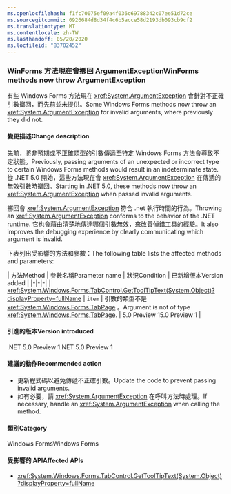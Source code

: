 ```yaml
---
ms.openlocfilehash: f1fc70075ef09a4f036c69788342c07ee51d72ce
ms.sourcegitcommit: 0926684d8d34f4c6b5acce58d2193db093cb9cf2
ms.translationtype: MT
ms.contentlocale: zh-TW
ms.lasthandoff: 05/20/2020
ms.locfileid: "83702452"
---
```

### <a name="winforms-methods-now-throw-argumentexception"></a><span data-ttu-id="64ad4-101">WinForms 方法現在會擲回 ArgumentException</span><span class="sxs-lookup"><span data-stu-id="64ad4-101">WinForms methods now throw ArgumentException</span></span>

<span data-ttu-id="64ad4-102">有些 Windows Forms 方法現在 <xref:System.ArgumentException> 會針對不正確引數擲回，而先前並未提供。</span><span class="sxs-lookup"><span data-stu-id="64ad4-102">Some Windows Forms methods now throw an <xref:System.ArgumentException> for invalid arguments, where previously they did not.</span></span>

#### <a name="change-description"></a><span data-ttu-id="64ad4-103">變更描述</span><span class="sxs-lookup"><span data-stu-id="64ad4-103">Change description</span></span>

<span data-ttu-id="64ad4-104">先前，將非預期或不正確類型的引數傳遞至特定 Windows Forms 方法會導致不定狀態。</span><span class="sxs-lookup"><span data-stu-id="64ad4-104">Previously, passing arguments of an unexpected or incorrect type to certain Windows Forms methods would result in an indeterminate state.</span></span> <span data-ttu-id="64ad4-105">從 .NET 5.0 開始，這些方法現在會 <xref:System.ArgumentException> 在傳遞的無效引數時擲回。</span><span class="sxs-lookup"><span data-stu-id="64ad4-105">Starting in .NET 5.0, these methods now throw an <xref:System.ArgumentException> when passed invalid arguments.</span></span>

<span data-ttu-id="64ad4-106">擲回會 <xref:System.ArgumentException> 符合 .net 執行時間的行為。</span><span class="sxs-lookup"><span data-stu-id="64ad4-106">Throwing an <xref:System.ArgumentException> conforms to the behavior of the .NET runtime.</span></span> <span data-ttu-id="64ad4-107">它也會藉由清楚地傳達哪個引數無效，來改善偵錯工具的經驗。</span><span class="sxs-lookup"><span data-stu-id="64ad4-107">It also improves the debugging experience by clearly communicating which argument is invalid.</span></span>

<span data-ttu-id="64ad4-108">下表列出受影響的方法和參數：</span><span class="sxs-lookup"><span data-stu-id="64ad4-108">The following table lists the affected methods and parameters:</span></span>

| <span data-ttu-id="64ad4-109">方法</span><span class="sxs-lookup"><span data-stu-id="64ad4-109">Method</span></span> | <span data-ttu-id="64ad4-110">參數名稱</span><span class="sxs-lookup"><span data-stu-id="64ad4-110">Parameter name</span></span> | <span data-ttu-id="64ad4-111">狀況</span><span class="sxs-lookup"><span data-stu-id="64ad4-111">Condition</span></span> | <span data-ttu-id="64ad4-112">已新增版本</span><span class="sxs-lookup"><span data-stu-id="64ad4-112">Version added</span></span> |
|-|-|-|
| <xref:System.Windows.Forms.TabControl.GetToolTipText(System.Object)?displayProperty=fullName> | `item` | <span data-ttu-id="64ad4-113">引數的類型不是 <xref:System.Windows.Forms.TabPage> 。</span><span class="sxs-lookup"><span data-stu-id="64ad4-113">Argument is not of type <xref:System.Windows.Forms.TabPage>.</span></span> | <span data-ttu-id="64ad4-114">5.0 Preview 1</span><span class="sxs-lookup"><span data-stu-id="64ad4-114">5.0 Preview 1</span></span> |

#### <a name="version-introduced"></a><span data-ttu-id="64ad4-115">引進的版本</span><span class="sxs-lookup"><span data-stu-id="64ad4-115">Version introduced</span></span>

<span data-ttu-id="64ad4-116">.NET 5.0 Preview 1</span><span class="sxs-lookup"><span data-stu-id="64ad4-116">.NET 5.0 Preview 1</span></span>

#### <a name="recommended-action"></a><span data-ttu-id="64ad4-117">建議的動作</span><span class="sxs-lookup"><span data-stu-id="64ad4-117">Recommended action</span></span>

- <span data-ttu-id="64ad4-118">更新程式碼以避免傳遞不正確引數。</span><span class="sxs-lookup"><span data-stu-id="64ad4-118">Update the code to prevent passing invalid arguments.</span></span>
- <span data-ttu-id="64ad4-119">如有必要，請 <xref:System.ArgumentException> 在呼叫方法時處理。</span><span class="sxs-lookup"><span data-stu-id="64ad4-119">If necessary, handle an <xref:System.ArgumentException> when calling the method.</span></span>

#### <a name="category"></a><span data-ttu-id="64ad4-120">類別</span><span class="sxs-lookup"><span data-stu-id="64ad4-120">Category</span></span>

<span data-ttu-id="64ad4-121">Windows Forms</span><span class="sxs-lookup"><span data-stu-id="64ad4-121">Windows Forms</span></span>

#### <a name="affected-apis"></a><span data-ttu-id="64ad4-122">受影響的 API</span><span class="sxs-lookup"><span data-stu-id="64ad4-122">Affected APIs</span></span>

- <xref:System.Windows.Forms.TabControl.GetToolTipText(System.Object)?displayProperty=fullName>

<!-- 

#### Affected APIs

- `M:System.Windows.Forms.TabControl.GetToolTipText(System.Object)`

-->
